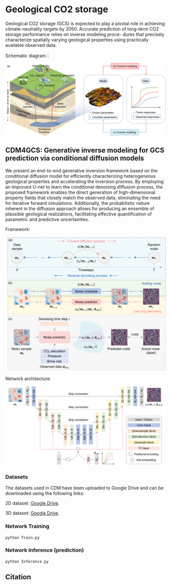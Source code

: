 # Geological CO2 storage
Geological CO2 storage (GCS) is expected to play a pivotal role in achieving climate-neutrality targets by 2050. Accurate prediction of long-term CO2 storage performance relies on inverse modeling proce-
dures that precisely characterize spatially varying geological properties using practically available observed data.

Schematic diagram：

![](https://github.com/ZhongZ-Wang/CDM-GCS/blob/main/Fig/gcs.png)


## CDM4GCS: Generative inverse modeling for GCS prediction via conditional diffusion models

We present an end-to-end generative inversion framework based on the conditional diffusion model for efficiently characterizing heterogeneous geological properties and accelerating the inversion process. By employing an improved U-net to learn the conditional denoising diffusion process, the proposed framework enables the direct generation of high-dimensional property fields that closely match the observed data, eliminating the need for iterative forward simulations. Additionally, the probabilistic nature inherent in the diffusion approach allows for producing an ensemble of plausible geological realizations, facilitating effective quantification of parametric and predictive uncertainties.

Framework:

![](https://github.com/ZhongZ-Wang/CDM-GCS/blob/main/Fig/cdm.png)

Network architecture:

![](https://github.com/ZhongZ-Wang/CDM-GCS/blob/main/Fig/network.png)

### Datasets
The datasets used in CDM have been uploaded to Google Drive and can be downloaded using the following links:

2D dataset: [Google Drive](https://drive.google.com/drive/folders/1eHh9clEqTyWPladjSMiKaqqRJFWx-ze8).

3D dataset: [Google Drive](https://drive.google.com/drive/folders/1I7bBZDVjF2Xet5dwdI7Cg1s0MvPkdgMP).

### Network Training
```
python Train.py
```

### Network Inference (prediction)
```
python Inference.py
```

## Citation
